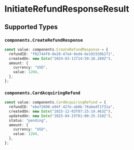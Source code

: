 # InitiateRefundResponseResult


## Supported Types

### `components.CreateRefundResponse`

```typescript
const value: components.CreateRefundResponse = {
  refundID: "f02744f0-0e20-47e4-9ed4-6e103320b271",
  createdOn: new Date("2024-03-11T14:59:18.289Z"),
  amount: {
    currency: "USD",
    value: 1204,
  },
};
```

### `components.CardAcquiringRefund`

```typescript
const value: components.CardAcquiringRefund = {
  refundID: "ebe72698-e94f-427e-ab8b-76abedf1f31a",
  createdOn: new Date("2025-12-03T07:25:14.463Z"),
  updatedOn: new Date("2025-04-25T01:00:25.310Z"),
  status: "pending",
  amount: {
    currency: "USD",
    value: 1204,
  },
};
```

